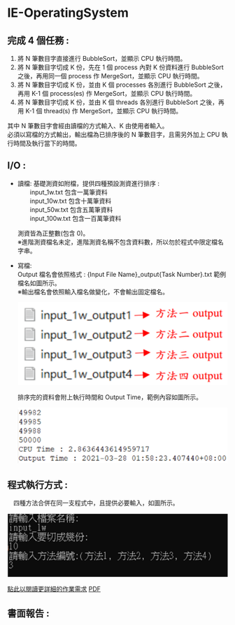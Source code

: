 # IE-OperatingSystem

## 完成 4 個任務 :
  1. 將 N 筆數目字直接進行 BubbleSort，並顯示 CPU 執行時間。
  2. 將 N 筆數目字切成 K 份，先在 1 個 process 內對 K 份資料進行 BubbleSort 之後，再用同一個 process 作 MergeSort，並顯示 CPU 執行時間。
  3. 將 N 筆數目字切成 K 份，並由 K 個 processes 各別進行 BubbleSort 之後，再用 K-1 個 process(es) 作 MergeSort，並顯示 CPU 執行時間。
  4. 將 N 筆數目字切成 K 份，並由 K 個 threads 各別進行 BubbleSort 之後，再用 K-1 個 thread(s) 作 MergeSort，並顯示 CPU 執行時間。
  
其中 N 筆數目字會經由讀檔的方式輸入、K 由使用者輸入。  
必須以寫檔的方式輸出，輸出檔為已排序後的 N 筆數目字，且需另外加上 CPU 執行時間及執行當下的時間。

## I/O :
* 讀檔:
  基礎測資如附檔，提供四種預設測資進行排序 :  
　　input_1w.txt 包含一萬筆資料  
　　input_10w.txt 包含十萬筆資料  
　　input_50w.txt 包含五萬筆資料  
　　input_100w.txt 包含一百萬筆資料  

  測資皆為正整數(包含 0)。  
  ※進階測資檔名未定，進階測資名稱不包含資料數，所以勿於程式中限定檔名字串。  

 * 寫檔:  
    Output 檔名會依照格式 : {Input File Name}_output{Task Number}.txt 範例檔名如圖所示。  
    ※輸出檔名會依照輸入檔名做變化，不會輸出固定檔名。  
    
    ![輸出檔名範例](/img/輸出檔名範例.png)
    
    排序完的資料會附上執行時間和 Output Time，範例內容如圖所示。　　
    
    ![輸出檔內容範例](/img/輸出檔內容範例.png)

## 程式執行方式 :
　四種方法合併在同一支程式中，且提供必要輸入，如圖所示。　
 
  ![程式執行範例](/img/程式執行範例.png)

<a href="https://github.com/xj6rmp4jo/IE-OperatingSystem/blob/main/作業要求/HW1說明.pdf" download>點此以閱讀更詳細的作業需求</a>
 [PDF](/作業要求/HW1說明.pdf)

## 書面報告 :
